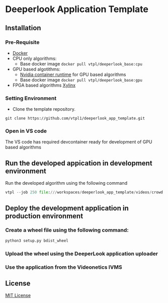 # Deeperlook Application Template

## Installation
### Pre-Requisite
- [Docker](https://www.docker.com/)
- CPU only algorithms:
    - Base docker image `docker pull vtpl/deeperlook_base:cpu`
- GPU based algotithms:
    - [Nvidia container runtime](https://github.com/NVIDIA/nvidia-container-runtime) for GPU based algorithms
    - Base docker image `docker pull vtpl/deeperlook_base:gpu`
- FPGA based algorithms [Xylinx](https://github.com/Xilinx/Vitis-AI.git)

### Setting Environment
- Clone the template repository.
```
git clone https://github.com/vtpl1/deeperlook_app_template.git
```

### Open in VS code
The VS code has required devcontainer ready for development of GPU based algorithms

## Run the developed appication in development environment
Run the developed algorithm using the following command

``` Python
vtpl --job 250 file:///workspaces/deeperlook_app_template/videos/crowd.mp4
```

## Deploy the development application in production environment
### Create a wheel file using the following command:

``` Python
python3 setup.py bdist_wheel
```

### Upload the wheel using the DeeperLook application uploader

### Use the application from the Videonetics IVMS

## License
[MIT License](https://github.com/vtpl1/deeperlook_app_template/blob/main/LICENSE)